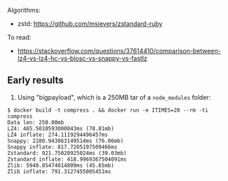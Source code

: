 
Algorithms:

- zstd: https://github.com/msievers/zstandard-ruby

To read:

- https://stackoverflow.com/questions/37614410/comparison-between-lz4-vs-lz4-hc-vs-blosc-vs-snappy-vs-fastlz

## Early results

1) Using "bigpayload", which is a 250MB tar of a `node_modules` folder:


```
$ docker build -t compress . && docker run -e ITIMES=20 --rm -ti compress
Data len: 250.00mb
LZ4: 465.5010593000043ms (78.81mb)
LZ4 inflate: 274.1119294496457ms
Snappy: 2280.943863149514ms (76.06mb)
Snappy inflate: 817.7205197509466ms
Zstandard: 921.75020925024ms (39.03mb)
Zstandard inflate: 418.9969367504091ms
Zlib: 5948.85474014809ms (45.65mb)
Zlib inflate: 791.3127455005451ms
```
